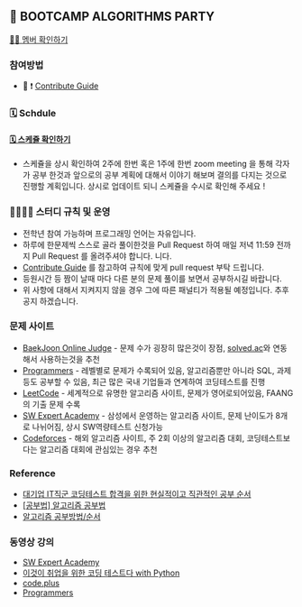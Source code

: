 ## 💫  BOOTCAMP ALGORITHMS PARTY

[ 🙋‍♂️ 멤버 확인하기 ](https://www.notion.so/Algorithms-Party-370b5a12570e4b9584a803f811a57541)

### 참여방법
* 📌 ❗️ [Contribute Guide](https://www.notion.so/Schedule-85c318aff77e4492a97e60828896d34b)

### 🗓 Schdule

#### [ 🗓 스케쥴 확인하기 ](https://www.notion.so/Algorithms-Party-Schedule-370b5a12570e4b9584a803f811a57541)

- 스케쥴을 상시 확인하여 2주에 한번 혹은 1주에 한번 zoom meeting 을 통해 각자가 공부 한것과 앞으로의 공부 계획에 대해서 이야기 해보며 결의를 다지는 것으로 진행할 계획입니다. 상시로 업데이트 되니 스케쥴을 수시로 확인해 주세요 ! 


### 👨‍👨‍👦‍👦 스터디 규칙 및 운영

- 전학년 참여 가능하며 프로그래밍 언어는 자유입니다.
- 하루에 한문제씩 스스로 골라 풀이한것을 Pull Request 하여 매일 저녁 11:59 전까지 Pull Request 를 올려주셔야 합니다.
니다.
- [Contribute Guide](https://www.notion.so/Schedule-85c318aff77e4492a97e60828896d34b) 를 참고하여 규칙에 맞게 pull request 부탁 드립니다. 
- 등원시간 등 짬이 날때 마다 다른 분의 문제 풀이를 보면서 공부하시길 바랍니다.
- 위 사항에 대해서 지켜지지 않을 경우 그에 따른 패널티가 적용될 예정입니다. 추후 공지 하겠습니다. 

### 문제 사이트
* [BaekJoon Online Judge](https://www.acmicpc.net/) - 문제 수가 굉장히 많은것이 장점, [solved.ac](https://solved.ac/problems/level)와 연동해서 사용하는것을 추천
* [Programmers](https://programmers.co.kr/) - 레벨별로 문제가 수록되어 있음, 알고리즘뿐만 아니라 SQL, 과제등도 공부할 수 있음, 최근 많은 국내 기업들과 연계하여 코딩테스트를 진행
* [LeetCode](https://leetcode.com/) - 세계적으로 유명한 알고리즘 사이트, 문제가 영어로되어있음, FAANG의 기출 문제 수록
* [SW Expert Academy](https://swexpertacademy.com/main/main.do) - 삼성에서 운영하는 알고리즘 사이트, 문제 난이도가 8개로 나뉘어짐, 상시 SW역량테스트 신청가능
* [Codeforces](https://codeforces.com/) - 해외 알고리즘 사이트, 주 2회 이상의 알고리즘 대회, 코딩테스트보다는 알고리즘 대회에 관심있는 경우 추천

### Reference
* [대기업 IT직군 코딩테스트 합격을 위한 현실적이고 직관적인 공부 순서](https://www.youtube.com/watch?v=ukkLCl9yBvE)
* [[공부법] 알고리즘 공부법](https://gmlwjd9405.github.io/2018/05/14/how-to-study-algorithms.html)
* [알고리즘 공부방법/순서](https://baactree.tistory.com/14)

### 동영상 강의
* [SW Expert Academy](https://swexpertacademy.com/main/learn/course/courseList.do) 
* [이것이 취업을 위한 코딩 테스트다 with Python](https://www.youtube.com/playlist?list=PLRx0vPvlEmdBFBFOoK649FlEMouHISo8N) 
* [code.plus](https://code.plus/courses/1) 
* [Programmers](https://programmers.co.kr/learn?tag=%EC%95%8C%EA%B3%A0%EB%A6%AC%EC%A6%98) 



